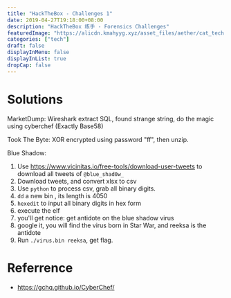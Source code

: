```yaml
---
title: "HackTheBox - Challenges 1"
date: 2019-04-27T19:18:00+08:00
description: "HackTheBox 练手 - Forensics Challenges"
featuredImage: "https://alicdn.kmahyyg.xyz/asset_files/aether/cat_tech.webp"
categories: ["tech"]
draft: false
displayInMenu: false
displayInList: true
dropCap: false
---
```


# Solutions

MarketDump:  Wireshark extract SQL, found strange string, do the magic using cyberchef (Exactly Base58)

Took The Byte: XOR encrypted using password "ff", then unzip.

Blue Shadow:

1. Use https://www.vicinitas.io/free-tools/download-user-tweets to download all tweets of `@blue_shad0w_` 
2. Download tweets, and convert xlsx to csv
3. Use `python` to process csv, grab all binary digits.
4. `dd` a new bin , its length is 4050
5. `hexedit` to input all binary digits in hex form
6. execute the elf
7. you'll get notice: get antidote on the blue shadow virus
8. google it, you will find the virus born in Star War, and reeksa is the antidote
9. Run `./virus.bin reeksa`, get flag.

# Referrence

- https://gchq.github.io/CyberChef/
